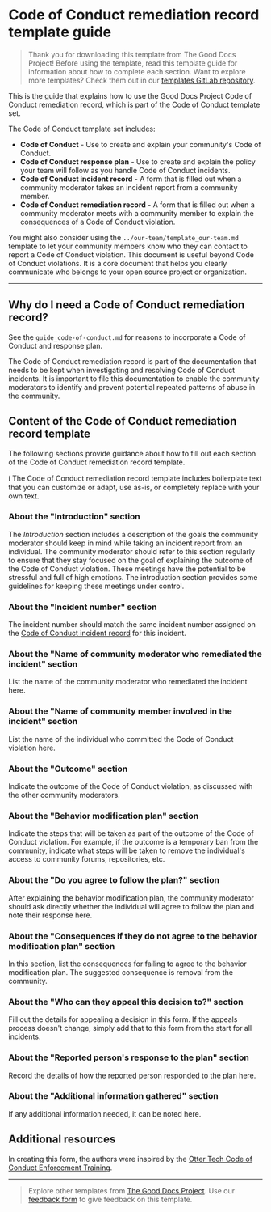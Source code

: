# Code of Conduct remediation record template guide

> Thank you for downloading this template from The Good Docs Project! Before using the template, read this template guide for information about how to complete each section. Want to explore more templates? Check them out in our [templates GitLab repository](https://gitlab.com/tgdp/templates).

This is the guide that explains how to use the Good Docs Project Code of Conduct remediation record, which is part of the Code of Conduct template set.

The Code of Conduct template set includes:

* **Code of Conduct** - Use to create and explain your community's Code of Conduct.
* **Code of Conduct response plan** - Use to create and explain the policy your team will follow as you handle Code of Conduct incidents.
* **Code of Conduct incident record** - A form that is filled out when a community moderator takes an incident report from a community member.
* **Code of Conduct remediation record** - A form that is filled out when a community moderator meets with a community member to explain the consequences of a Code of Conduct violation.

You might also consider using the `../our-team/template_our-team.md` template to let your community members know who they can contact to report a Code of Conduct violation. This document is useful beyond Code of Conduct violations. It is a core document that helps you clearly communicate who belongs to your open source project or organization.

---

## Why do I need a Code of Conduct remediation record?

See the `guide_code-of-conduct.md` for reasons to incorporate a Code of Conduct and response plan.

The Code of Conduct remediation record is part of the documentation that needs to be kept when investigating and resolving Code of Conduct incidents.
It is important to file this documentation to enable the community moderators to identify and prevent potential repeated patterns of abuse in the community.

## Content of the Code of Conduct remediation record template

The following sections provide guidance about how to fill out each section of the Code of Conduct remediation record template.

:information_source: The Code of Conduct remediation record template includes boilerplate text that you can customize or adapt, use as-is, or completely replace with your own text.

### About the "Introduction" section

The *Introduction* section includes a description of the goals the community moderator should keep in mind while taking an incident report from an individual.
The community moderator should refer to this section regularly to ensure that they stay focused on the goal of explaining the outcome of the Code of Conduct violation.
These meetings have the potential to be stressful and full of high emotions.
The introduction section provides some guidelines for keeping these meetings under control.

### About the "Incident number" section

The incident number should match the same incident number assigned on the [Code of Conduct incident record](../code-of-conduct-incident-record/template_code-of-conduct-incident-record.md) for this incident.

### About the "Name of community moderator who remediated the incident" section

List the name of the community moderator who remediated the incident here.

### About the "Name of community member involved in the incident" section

List the name of the individual who committed the Code of Conduct violation here.

### About the "Outcome" section

Indicate the outcome of the Code of Conduct violation, as discussed with the other community moderators.

### About the "Behavior modification plan" section

Indicate the steps that will be taken as part of the outcome of the Code of Conduct violation.
For example, if the outcome is a temporary ban from the community, indicate what steps will be taken to remove the individual's access to community forums, repositories, etc.

### About the "Do you agree to follow the plan?" section

After explaining the behavior modification plan, the community moderator should ask directly whether the individual will agree to follow the plan and note their response here.

### About the "Consequences if they do not agree to the behavior modification plan" section

In this section, list the consequences for failing to agree to the behavior modification plan.
The suggested consequence is removal from the community.

### About the "Who can they appeal this decision to?" section

Fill out the details for appealing a decision in this form.
If the appeals process doesn't change, simply add that to this form from the start for all incidents.

### About the "Reported person's response to the plan" section

Record the details of how the reported person responded to the plan here.

### About the "Additional information gathered" section

If any additional information needed, it can be noted here.

## Additional resources

In creating this form, the authors were inspired by the [Otter Tech Code of Conduct Enforcement Training](https://otter.technology/code-of-conduct-training/).

---

> Explore other templates from [The Good Docs Project](https://thegooddocsproject.dev/). Use our [feedback form](https://thegooddocsproject.dev/feedback/?template=Code%20of%20conduct%20remediation%20record%20guide) to give feedback on this template.
